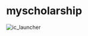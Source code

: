 # myscholarship
![ic_launcher](https://user-images.githubusercontent.com/54172475/94280975-06541e80-ff89-11ea-80c2-7c17459dd067.png)

